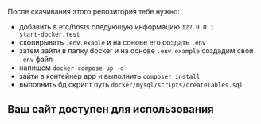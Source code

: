 После скачивания этого репозитория тебе нужно:
- добавить в etc/hosts следующую информацию
  `127.0.0.1       start-docker.test`
- скопирывать `.env.exaple` и на сонове его создать `.env`
- затем зайти в папку docker и на основе `.env.example` создадим свой `.env` файл
- напишем `docker compose up -d`
- зайти в контейнер app и выполнить `composer install`
- выполнить бд скрипт путь `docker/mysql/scripts/createTables.sql`
## Ваш сайт доступен для использования
